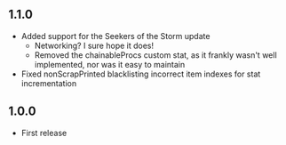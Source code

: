 ## 1.1.0
- Added support for the Seekers of the Storm update
  - Networking? I sure hope it does!
  - Removed the chainableProcs custom stat, as it frankly wasn't well implemented, nor was it easy to maintain
- Fixed nonScrapPrinted blacklisting incorrect item indexes for stat incrementation

## 1.0.0

- First release